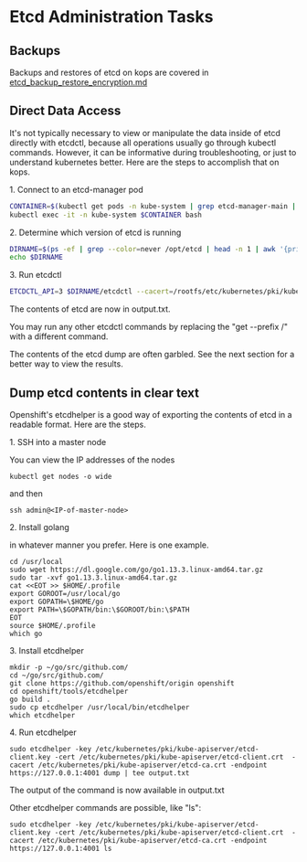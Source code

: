 # Etcd Administration Tasks

## Backups

Backups and restores of etcd on kops are covered in [etcd_backup_restore_encryption.md](etcd_backup_restore_encryption.md)

## Direct Data Access

It's not typically necessary to view or manipulate the data inside of etcd directly with etcdctl, because all operations usually go through kubectl commands. However, it can be informative during troubleshooting, or just to understand kubernetes better. Here are the steps to accomplish that on kops.

1\. Connect to an etcd-manager pod

```bash
CONTAINER=$(kubectl get pods -n kube-system | grep etcd-manager-main | head -n 1 | awk '{print $1}')
kubectl exec -it -n kube-system $CONTAINER bash
```

2\. Determine which version of etcd is running

```bash
DIRNAME=$(ps -ef | grep --color=never /opt/etcd | head -n 1 | awk '{print $8}' | xargs dirname)
echo $DIRNAME
```

3\. Run etcdctl

```bash
ETCDCTL_API=3 $DIRNAME/etcdctl --cacert=/rootfs/etc/kubernetes/pki/kube-apiserver/etcd-ca.crt --cert=/rootfs/etc/kubernetes/pki/kube-apiserver/etcd-client.crt --key=/rootfs/etc/kubernetes/pki/kube-apiserver/etcd-client.key --endpoints=https://127.0.0.1:4001 get --prefix / | tee output.txt
```

The contents of etcd are now in output.txt. 

You may run any other etcdctl commands by replacing the "get --prefix /" with a different command.

The contents of the etcd dump are often garbled. See the next section for a better way to view the results.

## Dump etcd contents in clear text

Openshift's etcdhelper is a good way of exporting the contents of etcd in a readable format. Here are the steps.

1\. SSH into a master node

You can view the IP addresses of the nodes

```
kubectl get nodes -o wide
```

and then

```
ssh admin@<IP-of-master-node>
```

2\. Install golang

in whatever manner you prefer. Here is one example.

```
cd /usr/local
sudo wget https://dl.google.com/go/go1.13.3.linux-amd64.tar.gz
sudo tar -xvf go1.13.3.linux-amd64.tar.gz
cat <<EOT >> $HOME/.profile
export GOROOT=/usr/local/go
export GOPATH=\$HOME/go
export PATH=\$GOPATH/bin:\$GOROOT/bin:\$PATH
EOT
source $HOME/.profile
which go
```

3\. Install etcdhelper

```
mkdir -p ~/go/src/github.com/
cd ~/go/src/github.com/
git clone https://github.com/openshift/origin openshift
cd openshift/tools/etcdhelper
go build .
sudo cp etcdhelper /usr/local/bin/etcdhelper
which etcdhelper
```

4\. Run etcdhelper

```
sudo etcdhelper -key /etc/kubernetes/pki/kube-apiserver/etcd-client.key -cert /etc/kubernetes/pki/kube-apiserver/etcd-client.crt  -cacert /etc/kubernetes/pki/kube-apiserver/etcd-ca.crt -endpoint https://127.0.0.1:4001 dump | tee output.txt
```

The output of the command is now available in output.txt

Other etcdhelper commands are possible, like "ls":

```
sudo etcdhelper -key /etc/kubernetes/pki/kube-apiserver/etcd-client.key -cert /etc/kubernetes/pki/kube-apiserver/etcd-client.crt  -cacert /etc/kubernetes/pki/kube-apiserver/etcd-ca.crt -endpoint https://127.0.0.1:4001 ls
```

